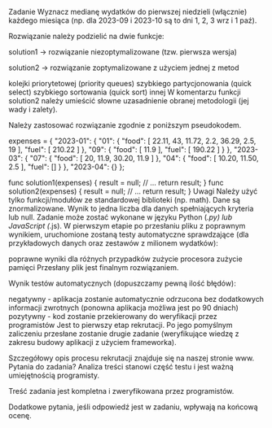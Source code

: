 Zadanie
Wyznacz medianę wydatków do pierwszej niedzieli (włącznie) każdego miesiąca
(np. dla 2023-09 i 2023-10 są to dni 1, 2, 3 wrz i 1 paź).

Rozwiązanie należy podzielić na dwie funkcje:

solution1 → rozwiązanie niezoptymalizowane (tzw. pierwsza wersja)

solution2 → rozwiązanie zoptymalizowane z użyciem jednej z metod

kolejki priorytetowej (priority queues)
szybkiego partycjonowania (quick select)
szybkiego sortowania (quick sort)
innej
W komentarzu funkcji solution2 należy umieścić słowne uzasadnienie
obranej metodologii (jej wady i zalety).

Należy zastosować rozwiązanie zgodnie z poniższym pseudokodem.

expenses = {
    "2023-01": {
        "01": {
            "food": [ 22.11, 43, 11.72, 2.2, 36.29, 2.5, 19 ],
            "fuel": [ 210.22 ]
        },
        "09": {
            "food": [ 11.9 ],
            "fuel": [ 190.22 ]
        }
    },
    "2023-03": {
        "07": {
            "food": [ 20, 11.9, 30.20, 11.9 ]
        },
        "04": {
            "food": [ 10.20, 11.50, 2.5 ],
            "fuel": []
        }
    },
    "2023-04": {}
};

func solution1(expenses) {
    result = null;
    // ...
    return result;
}
func solution2(expenses) {
    result = null;
    // ...
    return result;
}
Uwagi
Należy użyć tylko funkcji/modułów ze standardowej biblioteki (np. math).
Dane są znormalizowane.
Wynik to jedna liczba dla danych spełniających kryteria lub null.
Zadanie może zostać wykonane w języku Python (*.py) lub JavaScript (*.js).
W pierwszym etapie po przesłaniu pliku z poprawnym wynikiem,
uruchomione zostaną testy automatyczne sprawdzające
(dla przykładowych danych oraz zestawów z milionem wydatków):

poprawne wyniki dla różnych przypadków
zużycie procesora
zużycie pamięci
Przesłany plik jest finalnym rozwiązaniem.

Wynik testów automatycznych (dopuszczamy pewną ilość błędów):

negatywny - aplikacja zostanie automatycznie odrzucona
bez dodatkowych informacji zwrotnych
(ponowna aplikacja możliwa jest po 90 dniach)
pozytywny - kod zostanie przekierowany do weryfikacji przez programistów
Jest to pierwszy etap rekrutacji. Po jego pomyślnym zaliczeniu przesłane zostanie
drugie zadanie (weryfikujące wiedzę z zakresu budowy aplikacji z użyciem frameworka).

Szczegółowy opis procesu rekrutacji znajduje się na naszej stronie www.
Pytania do zadania?
Analiza treści stanowi część testu i jest ważną umiejętnością programisty.

Treść zadania jest kompletna i zweryfikowana przez programistów.

Dodatkowe pytania, jeśli odpowiedź jest w zadaniu, wpływają na końcową ocenę.
